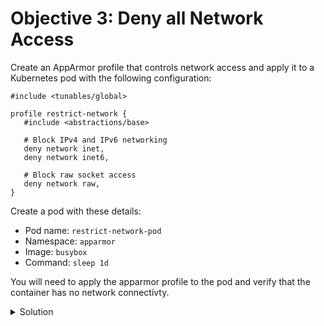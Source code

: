 # Objective 3: Deny all Network Access

Create an AppArmor profile that controls network access and apply it to a Kubernetes pod with the following configuration:

```
#include <tunables/global>

profile restrict-network {
   #include <abstractions/base>

   # Block IPv4 and IPv6 networking
   deny network inet,
   deny network inet6,

   # Block raw socket access
   deny network raw,
}
```

Create a pod with these details:
- Pod name: `restrict-network-pod`
- Namespace: `apparmor`
- Image: `busybox`
- Command: `sleep 1d`

You will need to apply the apparmor profile to the pod and verify that the container has no network connectivty.

<details>
  <summary>Solution</summary>

1. **Create the AppArmor profile**:

   ```bash
   sudo tee /etc/apparmor.d/restrict-network-profile <<EOF
   #include <tunables/global>

   profile restrict-network {
      #include <abstractions/base>

      # Block IPv4 and IPv6 networking
      deny network inet,
      deny network inet6,

      # Block raw socket access
      deny network raw,
   }
   EOF
   ```{{COPY}}

2. **Load the AppArmor profile**:

   ```bash
   sudo apparmor_parser -r /etc/apparmor.d/restrict-network-profile
   ```{{COPY}}

3. **Create a Kubernetes pod with the profile**:

   ```bash
   kubectl apply -f - <<EOF
   apiVersion: v1
   kind: Pod
   metadata:
     name: restrict-network-pod
     namespace: apparmor
   spec:
      securityContext:
        appArmorProfile:
          type: Localhost
          localhostProfile: restrict-network
      containers:
      - name: restrict-network-container
         image: busybox
         command: ["sh", "-c", "sleep 1d"]
   EOF
   ```{{COPY}}

4. **Test network access**:

   ```bash
   kubectl exec -n apparmor restrict-network-pod -- ping -c 1 google.com
   ```{{COPY}}

</details>